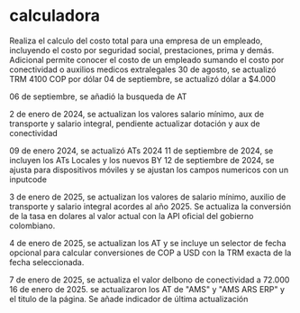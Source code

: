 # calculadora

Realiza el calculo del costo total para una empresa de un empleado, incluyendo el costo por seguridad social, prestaciones, prima y demás.
Adicional permite conocer el costo de un empleado sumando el costo por conectividad o auxilios medicos extralegales
30 de agosto, se actualizó TRM 4100 COP por dólar
04 de septiembre, se actualizó dólar a $4.000

06 de septiembre, se añadió la busqueda de AT

2 de enero de 2024, se actualizan los valores salario mínimo, aux de transporte y salario integral, pendiente actualizar dotación y aux de conectividad

09 de enero 2024, se actualizó ATs 2024
11 de septiembre de 2024, se incluyen los ATs Locales y los nuevos BY
12 de septiembre de 2024, se ajusta para dispositivos móviles y se ajustan los campos numericos con un inputcode

3 de enero de 2025, se actualizan los valores de salario mínimo, auxilio de transporte y salario integral acordes al año 2025. Se actualiza la conversión de la tasa en dolares al valor actual con la API oficial del gobierno colombiano.

4 de enero de 2025, se actualizan los AT y se incluye un selector de fecha opcional para calcular conversiones de COP a USD con la TRM exacta de la fecha seleccionada.

7 de enero de 2025, se actualiza el valor delbono de conectividad a 72.000
16 de enero de 2025. se actualizaron los AT de "AMS" y "AMS ARS ERP" y el titulo de la página. Se añade indicador de última actualización
